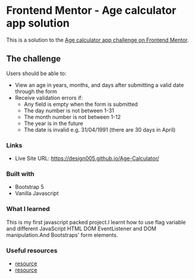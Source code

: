 # Frontend Mentor - Age calculator app solution

This is a solution to the [Age calculator app challenge on Frontend Mentor](https://www.frontendmentor.io/challenges/age-calculator-app-dF9DFFpj-Q).

## The challenge

Users should be able to:

- View an age in years, months, and days after submitting a valid date through the form
- Receive validation errors if:
  - Any field is empty when the form is submitted
  - The day number is not between 1-31
  - The month number is not between 1-12
  - The year is in the future
  - The date is invalid e.g. 31/04/1991 (there are 30 days in April)


### Links

- Live Site URL: https://design005.github.io/Age-Calculator/

### Built with

- Bootstrap 5
- Vanilla Javascript

### What I learned

This is my first javascript packed project.I learnt how to use flag variable and different JavaScript HTML DOM EventListener and DOM manipulation.And Bootstraps' form elements.  

### Useful resources

- [resource ](https://chat.openai.com/)
- [resource ](https://stackoverflow.com/)


